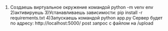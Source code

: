 1) Создаешь виртуальное окружение командой python -m venv env
2)активируешь
3)Устанавливаешь зависимости: pip install -r requirements.txt
4)Запускаешь командой python app.py
Сервер будет по адресу: http://localhost:5000/
post запрос с файлом на /upload
